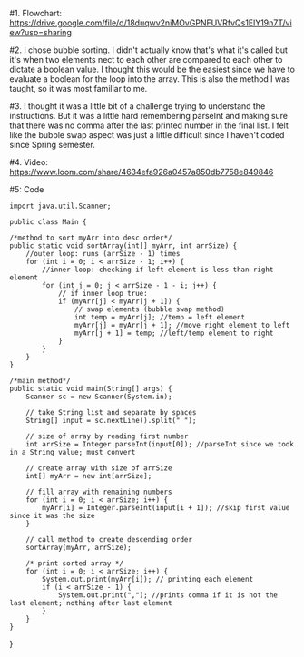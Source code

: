#1. Flowchart: https://drive.google.com/file/d/18duqwv2niMOvGPNFUVRfvQs1ElY19n7T/view?usp=sharing

#2. I chose bubble sorting. I didn't actually know that's what it's called but it's when two elements
nect to each other are compared to each other to dictate a boolean value. I thought this would be the easiest
since we have to evaluate a boolean for the loop into the array. This is also the method I was taught, so it was most familiar to me.

#3. I thought it was a little bit of a challenge trying to understand the instructions. But it was a little hard remembering parseInt and making sure that
there was no comma after the last printed number in the final list. I felt like the bubble swap aspect was just a little difficult since I haven't coded since Spring semester.

#4. Video: https://www.loom.com/share/4634efa926a0457a850db7758e849846

#5: Code
    
    import java.util.Scanner;

    public class Main {

    /*method to sort myArr into desc order*/
    public static void sortArray(int[] myArr, int arrSize) {
        //outer loop: runs (arrSize - 1) times
        for (int i = 0; i < arrSize - 1; i++) {
            //inner loop: checking if left element is less than right element
            for (int j = 0; j < arrSize - 1 - i; j++) {
                // if inner loop true:
                if (myArr[j] < myArr[j + 1]) {
                    // swap elements (bubble swap method)
                    int temp = myArr[j]; //temp = left element
                    myArr[j] = myArr[j + 1]; //move right element to left
                    myArr[j + 1] = temp; //left/temp element to right
                }
            }
        }
    }

    /*main method*/
    public static void main(String[] args) {
        Scanner sc = new Scanner(System.in);

        // take String list and separate by spaces
        String[] input = sc.nextLine().split(" ");

        // size of array by reading first number
        int arrSize = Integer.parseInt(input[0]); //parseInt since we took in a String value; must convert

        // create array with size of arrSize
        int[] myArr = new int[arrSize];

        // fill array with remaining numbers
        for (int i = 0; i < arrSize; i++) {
            myArr[i] = Integer.parseInt(input[i + 1]); //skip first value since it was the size
        }

        // call method to create descending order
        sortArray(myArr, arrSize);

        /* print sorted array */
        for (int i = 0; i < arrSize; i++) {
            System.out.print(myArr[i]); // printing each element
            if (i < arrSize - 1) {
                System.out.print(","); //prints comma if it is not the last element; nothing after last element
            }
        }
    }
}
